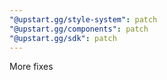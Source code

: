 ```yaml
---
"@upstart.gg/style-system": patch
"@upstart.gg/components": patch
"@upstart.gg/sdk": patch
---
```


More fixes
